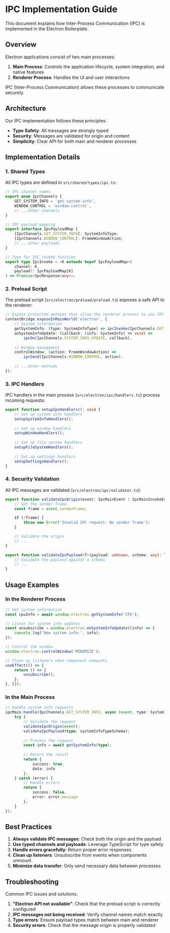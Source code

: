 # IPC Implementation Guide

This document explains how Inter-Process Communication (IPC) is implemented in the Electron Boilerplate.

## Overview

Electron applications consist of two main processes:

1. **Main Process**: Controls the application lifecycle, system integration, and native features
2. **Renderer Process**: Handles the UI and user interactions

IPC (Inter-Process Communication) allows these processes to communicate securely.

## Architecture

Our IPC implementation follows these principles:

- **Type Safety**: All messages are strongly typed
- **Security**: Messages are validated for origin and content
- **Simplicity**: Clear API for both main and renderer processes

## Implementation Details

### 1. Shared Types

All IPC types are defined in `src/shared/types/ipc.ts`:

```typescript
// IPC channel names
export enum IpcChannels {
    GET_SYSTEM_INFO = 'get-system-info',
    WINDOW_CONTROL = 'window-control',
    // ...other channels
}

// IPC payload mapping
export interface IpcPayloadMap {
    [IpcChannels.GET_SYSTEM_INFO]: SystemInfoType;
    [IpcChannels.WINDOW_CONTROL]: FrameWindowAction;
    // ...other payloads
}

// Type for IPC invoke function
export type IpcInvoke = <K extends keyof IpcPayloadMap>(
    channel: K,
    payload?: IpcPayloadMap[K]
) => Promise<IpcResponse<any>>;
```

### 2. Preload Script

The preload script (`src/electron/preload/preload.ts`) exposes a safe API to the renderer:

```typescript
// Expose protected methods that allow the renderer process to use IPC
contextBridge.exposeInMainWorld('electron', {
    // System information
    getSystemInfo: (type: SystemInfoType) => ipcInvoke(IpcChannels.GET_SYSTEM_INFO, type),
    onSystemInfoUpdate: (callback: (info: SystemInfo) => void) => 
        ipcOn(IpcChannels.SYSTEM_INFO_UPDATE, callback),
    
    // Window management
    controlWindow: (action: FrameWindowAction) => 
        ipcSend(IpcChannels.WINDOW_CONTROL, action),
    
    // ...other methods
});
```

### 3. IPC Handlers

IPC handlers in the main process (`src/electron/ipc/handlers.ts`) process incoming requests:

```typescript
export function setupIpcHandlers(): void {
    // Set up system info handlers
    setupSystemInfoHandlers();
    
    // Set up window handlers
    setupWindowHandlers();
    
    // Set up file system handlers
    setupFileSystemHandlers();
    
    // Set up settings handlers
    setupSettingsHandlers();
}
```

### 4. Security Validation

All IPC messages are validated (`src/electron/ipc/validator.ts`):

```typescript
export function validateIpcOrigin(event: IpcMainEvent | IpcMainInvokeEvent): void {
    // Get the sender frame
    const frame = event.senderFrame;

    if (!frame) {
        throw new Error('Invalid IPC request: No sender frame');
    }

    // Validate the origin
    // ...
}

export function validateIpcPayload<T>(payload: unknown, schema: any): T {
    // Validate the payload against a schema
    // ...
}
```

## Usage Examples

### In the Renderer Process

```typescript
// Get system information
const cpuInfo = await window.electron.getSystemInfo('CPU');

// Listen for system info updates
const unsubscribe = window.electron.onSystemInfoUpdate((info) => {
    console.log('New system info:', info);
});

// Control the window
window.electron.controlWindow('MINIMIZE');

// Clean up listeners when component unmounts
useEffect(() => {
    return () => {
        unsubscribe();
    };
}, []);
```

### In the Main Process

```typescript
// Handle system info requests
ipcMain.handle(IpcChannels.GET_SYSTEM_INFO, async (event, type: SystemInfoType) => {
    try {
        // Validate the request
        validateIpcOrigin(event);
        validateIpcPayload(type, systemInfoTypeSchema);
        
        // Process the request
        const info = await getSystemInfo(type);
        
        // Return the result
        return {
            success: true,
            data: info
        };
    } catch (error) {
        // Handle errors
        return {
            success: false,
            error: error.message
        };
    }
});
```

## Best Practices

1. **Always validate IPC messages**: Check both the origin and the payload
2. **Use typed channels and payloads**: Leverage TypeScript for type safety
3. **Handle errors gracefully**: Return proper error responses
4. **Clean up listeners**: Unsubscribe from events when components unmount
5. **Minimize data transfer**: Only send necessary data between processes

## Troubleshooting

Common IPC issues and solutions:

1. **"Electron API not available"**: Check that the preload script is correctly configured
2. **IPC messages not being received**: Verify channel names match exactly
3. **Type errors**: Ensure payload types match between main and renderer
4. **Security errors**: Check that the message origin is properly validated 